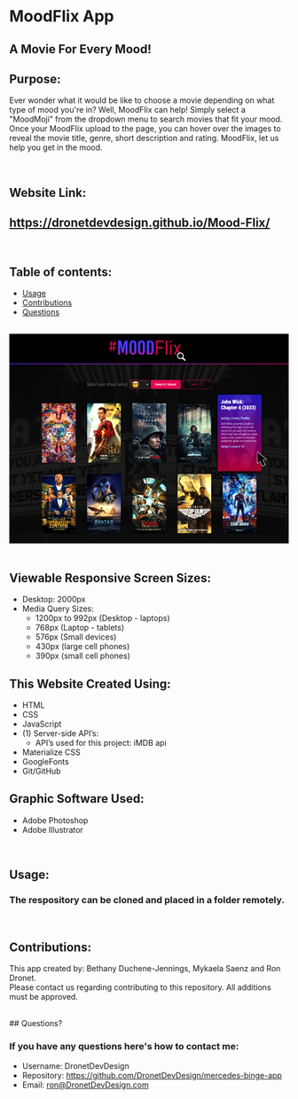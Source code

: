 # MoodFlix App
## A Movie For Every Mood!

## Purpose:
Ever wonder what it would be like to choose a movie depending on what type of mood you're in? Well, MoodFlix can help! Simply select a "MoodMoji" from the dropdown menu to search movies that fit your mood. Once your MoodFlix upload to the page, you can hover over the images to reveal the movie title, genre, short description and rating. MoodFlix, let us help you get in the mood.

<br>

## Website Link:
## https://dronetdevdesign.github.io/Mood-Flix/

<br>

## **Table of contents:**
- [Usage](#usage)
- [Contributions](#contributions)
- [Questions](#questions)

<br>
<div align="left">
    <img src="./assets/images/mood-flix-screenshot.jpg" width="800px" /> 
</div>
<br>

## Viewable Responsive Screen Sizes:
* Desktop: 2000px
* Media Query Sizes:
  - 1200px to 992px (Desktop - laptops)
  - 768px (Laptop - tablets)
  - 576px (Small devices)
  - 430px (large cell phones)
  - 390px (small cell phones)

## This Website Created Using:
* HTML 
* CSS
* JavaScript 
* (1) Server-side API’s:
  - API’s used for this project: iMDB api
* Materialize CSS 
* GoogleFonts 
* Git/GitHub


## Graphic Software Used:
* Adobe Photoshop
* Adobe Illustrator

<br>

## Usage:

### The respository can be cloned and placed in a folder remotely.
<br>

## Contributions:
This app created by: Bethany Duchene-Jennings, Mykaela Saenz and Ron Dronet.<br>
Please contact us regarding contributing to this repository. All additions must be approved.

<br>
## Questions?

### If you have any questions here's how to contact me:

- Username: DronetDevDesign
- Repository: https://github.com/DronetDevDesign/mercedes-binge-app
- Email: ron@DronetDevDesign.com

